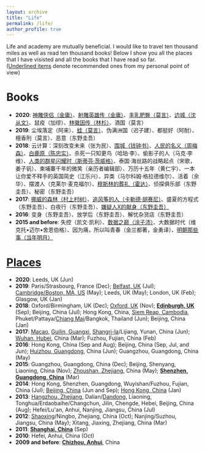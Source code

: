```yaml
---
layout: archive
title: "Life"
permalink: /life/
author_profile: true
---
```


<!-- {% include base_path %} -->

Life and academy are mutually beneficial. I would like to travel ten thousand miles as well as read ten thousand books! Below I show you all the places that I have visisted and all the books that I have read so far.<br/>
(<u>Underlined items</u> denote recommended ones from my personal point of view)

Books
======
- <b>2020</b>: <u>神雕侠侣（金庸）</u>、<u>射雕英雄传（金庸）</u>、<u>丰乳肥臀（莫言）</u>、<u>边城（沈从文）</u>、鼠疫（加缪）、<u>林徽因传（林杉）</u>、酒国（莫言）
- <b>2019</b>: 尘埃落定（阿来）、<u>蛙（莫言）</u>、伪满洲国（迟子建）、都挺好（阿耐）、檀香刑（莫言）、恶意（东野圭吾）
- <b>2018</b>: 云计算：深刻改变未来（张为民）、<u>围城（钱钟书）</u>、<u>人民的名义（周梅森）</u>、<u>白鹿原（陈忠实）</u>、杀死一只知更鸟（哈珀·李）、偷影子的人（马克·李维）、<u>人类的群星闪耀时（斯蒂芬·茨威格）</u>、泰国·海丝路的战略起点（宋歌，姜子钒）、柬埔寨千年的微笑（亲历者编辑部）、万历十五年（黄仁宇）、一本让你爱不释手的英国简史（江乐兴）、异类（马尔科姆·格拉德维尔）、活着（余华）、摆渡人（克莱尔·麦克福尔）、<u>穆斯林的葬礼（霍达）</u>、侦探俱乐部（东野圭吾）、秘密（东野圭吾）
- <b>2017</b>: <u>挪威的森林（村上村树）</u>、<u>追风筝的人（卡勒德·胡赛尼）</u>、盛夏的方程式（东野圭吾）、白夜行（东野圭吾）、<u>嫌疑人X的献身（东野圭吾）</u>
- <b>2016</b>: 变身（东野圭吾）、放学后（东野圭吾）、解忧杂货店（东野圭吾）
- <b>2015 and before</b>: 失控（凯文·凯利）、<u>数据之巅（涂子沛）</u>、大数据时代（维克托•迈尔•舍恩伯格）、因为痛，所以叫青春（金兰都著，金勇译）、<u>明朝那些事（当年明月）</u>

[Places](https://feiyao-edinburgh.github.io/files/map.html)
======
- <b>2020</b>: Leeds, UK (Jun)
- <b>2019</b>: Paris/Strasbourg, France (Dec); <u>Belfast, UK</u> (Jul); <u>Cambridge/Boston, MA, US</u> (May); Leeds, UK (May); London, UK (Feb); Glasgow, UK (Jan)
- <b>2018</b>: Oxford/Birmingham, UK (Dec); <u>Oxford, UK</u> (Nov); <b><u>Edinburgh, UK</u></b> (Sep); Beijing, China (Jul); Hong Kong, China, <u>Siem Reap, Cambodia</u>, Phuket/Pattaya/<u>Chiang Mai</u>/Bangkok, Thailand (Jun); Beijing, China (Jan)
- <b>2017</b>: <u>Macao</u>, <u>Guilin, Guangxi</u>, <u>Shangri-la</u>/Lijiang, Yunan, China (Jun); <u>Wuhan, Hubei</u>, China (Mar); Fuzhou, Fujian, China (Feb)
- <b>2016</b>: Hong Kong, China (Sep and Aug); Beijing, China (Sep, Jul, and Jun); <u>Huizhou, Guangdong</u>, China (Jun); Guangzhou, Guangdong, China (May)
- <b>2015</b>: Guangzhou, Guangdong, China (Dec); Beijing, Shenyang, Liaoning, China (Nov); <u>Zhoushan, Zhejiang</u>, China (May); <b><u>Shenzhen, Guangdong, China</u></b> (Mar)
- <b>2014</b>: Hong Kong, Shenzhen, Guangdong, Wuyishan/Fuzhou, Fujian, China (Jul); <u>Beijing, China</u> (Jun and Sep); <u>Hong Kong, China</u> (Jan)
- <b>2013</b>: <u>Hangzhou, Zhejiang</u>, Dalian/<u>Dandong</u>, Liaoning, Tonghua/Erdaobaihe/Changchun, Jilin, Chengde, Hebei, Beijing, China (Aug); Hefei/Lu'an, Anhui, Nanjing, Jiangsu, China (Jul)
- <b>2012</b>: <u>Shaoxing</u>/Ningbo, Zhejiang, China (Oct); Nanjing/Suzhou, Jiangsu, China (May); Xitang, Jiaxing, Zhejiang, China (Mar)
- <b>2011</b>: <b><u>Shanghai, China</u></b> (Sep)
- <b>2010</b>: Hefei, Anhui, China (Oct)
- <b>2009 and before</b>: <b><u>Chizhou, Anhui</u></b>, China


